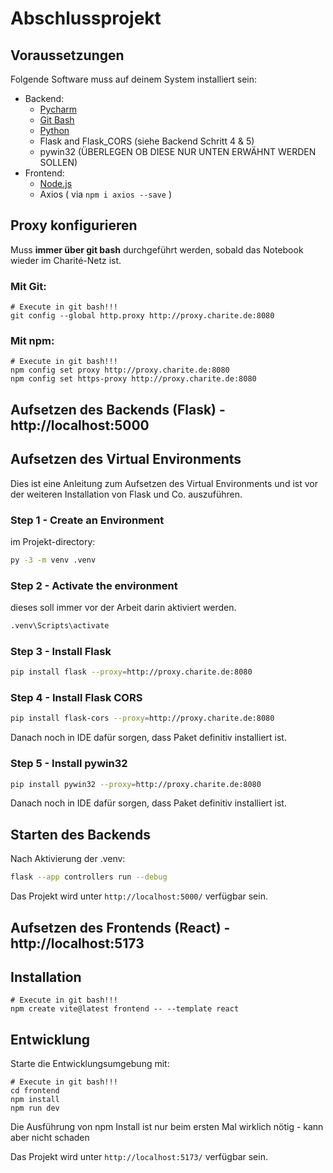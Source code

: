 # Abschlussprojekt
## Voraussetzungen

Folgende Software muss auf deinem System installiert sein:

- Backend:
  - [Pycharm](https://www.jetbrains.com/pycharm/download/?section=windows)
  - [Git Bash](https://git-scm.com/downloads/win)
  - [Python](https://www.python.org/downloads/)
  - Flask and Flask_CORS (siehe Backend Schritt 4 & 5)
  - pywin32 (ÜBERLEGEN OB DIESE NUR UNTEN ERWÄHNT WERDEN SOLLEN)
- Frontend:
  - [Node.js](https://nodejs.org/)
  - Axios ( via ```npm i axios --save``` )

## Proxy konfigurieren
Muss **immer über git bash** durchgeführt werden, sobald das Notebook wieder im Charité-Netz ist.

### Mit Git:
```git bash
# Execute in git bash!!!
git config --global http.proxy http://proxy.charite.de:8080
```

### Mit npm:
```git bash
# Execute in git bash!!!
npm config set proxy http://proxy.charite.de:8080
npm config set https-proxy http://proxy.charite.de:8080
```

## Aufsetzen des Backends (Flask) - http://localhost:5000
## Aufsetzen des Virtual Environments

Dies ist eine Anleitung zum Aufsetzen des Virtual Environments und ist vor der weiteren Installation von Flask und Co. auszuführen.

### Step 1 - Create an Environment
im Projekt-directory:

```sh
py -3 -m venv .venv
```

### Step 2 - Activate the environment
dieses soll immer vor der Arbeit darin aktiviert werden.

```sh
.venv\Scripts\activate
```

### Step 3 - Install Flask

```sh
pip install flask --proxy=http://proxy.charite.de:8080
```

### Step 4 - Install Flask CORS
```sh
pip install flask-cors --proxy=http://proxy.charite.de:8080
```
Danach noch in IDE dafür sorgen, dass Paket definitiv installiert ist.

### Step 5 - Install pywin32
```sh
pip install pywin32 --proxy=http://proxy.charite.de:8080
```
Danach noch in IDE dafür sorgen, dass Paket definitiv installiert ist.

## Starten des Backends
Nach Aktivierung der .venv:
```sh
flask --app controllers run --debug
```

Das Projekt wird unter `http://localhost:5000/` verfügbar sein.

## Aufsetzen des Frontends (React) - http://localhost:5173
## Installation

```git bash
# Execute in git bash!!!
npm create vite@latest frontend -- --template react
```

## Entwicklung

Starte die Entwicklungsumgebung mit:

```git bash
# Execute in git bash!!!
cd frontend
npm install
npm run dev
```
Die Ausführung von npm Install ist nur beim ersten Mal wirklich nötig - kann aber nicht schaden

Das Projekt wird unter `http://localhost:5173/` verfügbar sein.
